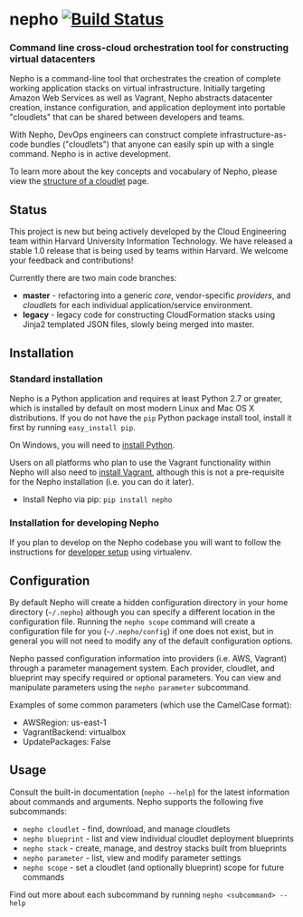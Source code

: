 # nepho [![Build Status](https://travis-ci.org/huit/nepho.png?branch=master)](https://travis-ci.org/huit/nepho)
### Command line cross-cloud orchestration tool for constructing virtual datacenters

Nepho is a command-line tool that orchestrates the creation of complete working application stacks on virtual infrastructure.  Initially targeting Amazon Web Services as well as Vagrant, Nepho abstracts datacenter creation, instance configuration, and application deployment into portable "cloudlets" that can be shared between developers and teams.

With Nepho, DevOps engineers can construct complete infrastructure-as-code bundles ("cloudlets") that anyone can easily spin up with a single command.  Nepho is in active development.

To learn more about the key concepts and vocabulary of Nepho, please view the [structure of a cloudlet](Structure-of-a-cloudlet) page.


## Status

This project is new but being actively developed by the Cloud Engineering team within Harvard University Information Technology.  We have released a stable 1.0 release that is being used by teams within Harvard.  We welcome your feedback and contributions!

Currently there are two main code branches:
* **master** - refactoring into a generic _core_, vendor-specific _providers_, and _cloudlets_ for each individual application/service environment.
* **legacy** - legacy code for constructing CloudFormation stacks using Jinja2 templated JSON files, slowly being merged into master.


## Installation
### Standard installation
Nepho is a Python application and requires at least Python 2.7 or greater, which is installed by default on most modern Linux and Mac OS X distributions.  If you do not have the `pip` Python package install tool, install it first by running `easy_install pip`.

On Windows, you will need to [install Python](http://www.python.org/getit/windows/).

Users on all platforms who plan to use the Vagrant functionality within Nepho will also need to [install Vagrant](http://www.vagrantup.com/), although this is not a pre-requisite for the Nepho installation (i.e. you can do it later).

* Install Nepho via pip: `pip install nepho`

### Installation for developing Nepho
If you plan to develop on the Nepho codebase you will want to follow the instructions for [developer setup](https://github.com/huit/nepho/wiki/Development-environment-with-virtualenv) using virtualenv.


## Configuration

By default Nepho will create a hidden configuration directory in your home directory (`~/.nepho`) although you can specify a different location in the configuration file.  Running the `nepho scope` command will create a configuration file for you (`~/.nepho/config`) if one does not exist, but in general you will not need to modify any of the default configuration options.

Nepho passed configuration information into providers (i.e. AWS, Vagrant) through a parameter management system.  Each provider, cloudlet, and blueprint may specify required or optional parameters.  You can view and manipulate parameters using the `nepho parameter` subcommand.

Examples of some common parameters (which use the CamelCase format):
* AWSRegion: us-east-1
* VagrantBackend: virtualbox
* UpdatePackages: False


## Usage

Consult the built-in documentation (`nepho --help`) for the latest information about commands and arguments.  Nepho supports the following five subcommands:
* `nepho cloudlet` - find, download, and manage cloudlets
* `nepho blueprint` - list and view individual cloudlet deployment blueprints
* `nepho stack` - create, manage, and destroy stacks built from blueprints
* `nepho parameter` - list, view and modify parameter settings
* `nepho scope` - set a cloudlet (and optionally blueprint) scope for future commands

Find out more about each subcommand by running `nepho <subcommand> --help`

